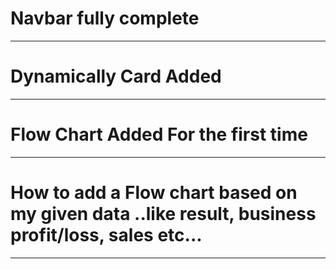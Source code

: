 # Navbar fully complete
_______________________________
# Dynamically Card Added
________________________________
# Flow Chart Added For the first time
_______________________________
# How to add a Flow chart based on my given data ..like result, business profit/loss, sales etc...
_______________________________
